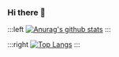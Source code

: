 ### Hi there 👋

:::left
[![Anurag's github stats](https://github-readme-stats.vercel.app/api?username=beimingzl)](https://github.com/anuraghazra/github-readme-stats)
:::

:::right
[![Top Langs](https://github-readme-stats.vercel.app/api/top-langs/?username=beimingzl&layout=compact)](https://github.com/anuraghazra/github-readme-stats)
:::
